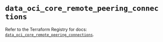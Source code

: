 # `data_oci_core_remote_peering_connections`

Refer to the Terraform Registry for docs: [`data_oci_core_remote_peering_connections`](https://registry.terraform.io/providers/oracle/oci/6.18.0/docs/data-sources/core_remote_peering_connections).
